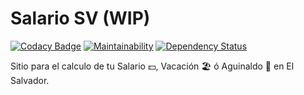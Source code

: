 # Salario SV (WIP)
[![Codacy Badge](https://api.codacy.com/project/badge/Grade/8eaaa18dae4e4ab2b72c89dc120e50bd)](https://www.codacy.com/app/cesaramirez/tu-salario-sv?utm_source=github.com&utm_medium=referral&utm_content=cesaramirez/tu-salario-sv&utm_campaign=badger)
[![Maintainability](https://api.codeclimate.com/v1/badges/42ad77ffddfcaad43ebb/maintainability)](https://codeclimate.com/github/cesaramirez/tu-salario-sv/maintainability)
[![Dependency Status](https://dependencyci.com/github/cesaramirez/tu-salario-sv/badge)](https://dependencyci.com/github/cesaramirez/tu-salario-sv)

Sitio para el calculo de tu Salario :dollar:, Vacación 🏖️ ó Aguinaldo 🎄 en El Salvador.
